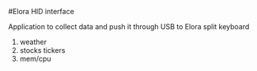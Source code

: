 #Elora HID interface 

Application to collect data and push it through USB to Elora split keyboard

1. weather
2. stocks tickers
3. mem/cpu
